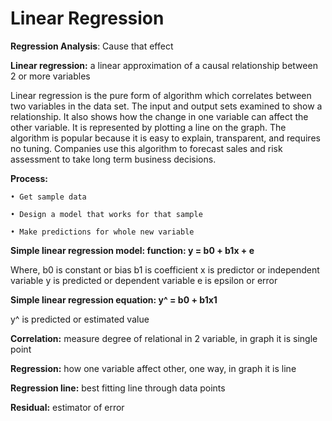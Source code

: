 # Linear Regression


**Regression Analysis**: Cause that effect

**Linear regression:** a linear approximation of a causal relationship between 2 or more variables

Linear regression is the pure form of algorithm which correlates between two variables in the data set. The input and output sets examined to show a relationship. It also shows how the change in one variable can affect the other variable. It is represented by plotting a line on the graph. The algorithm is popular because it is easy to explain, transparent, and requires no tuning. Companies use this algorithm to forecast sales and risk assessment to take long term business decisions.

**Process:**
    
    • Get sample data
    
    • Design a model that works for that sample
    
    • Make predictions for whole new variable
    

**Simple linear regression model: function:  y = b0 + b1x + e**

Where, b0 is constant or bias
	b1 is coefficient
	x is predictor or independent variable
	y is predicted or dependent variable
	e is epsilon or error


**Simple linear regression equation: y^ = b0 + b1x1**

y^ is predicted or estimated value

**Correlation:** measure degree of relational in 2 variable, in graph it is single point

**Regression:** how one variable affect other, one way, in graph it is line

**Regression line:** best fitting line through data points

**Residual:** estimator of error
